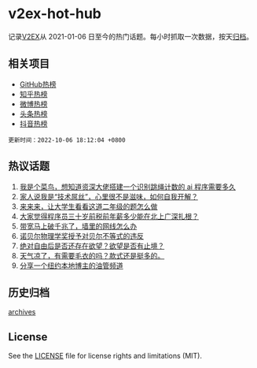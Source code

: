 # v2ex-hot-hub

 记录[V2EX](https://www.v2ex.com/)从 2021-01-06 日至今的热门话题。每小时抓取一次数据，按天[归档](archives)。
 
 ## 相关项目

- [GitHub热榜](https://github.com/snaildev/github-hot-hub)
- [知乎热榜](https://github.com/snaildev/zhihu-hot-hub)
- [微博热榜](https://github.com/snaildev/weibo-hot-hub)
- [头条热榜](https://github.com/snaildev/toutiao-hot-hub)
- [抖音热榜](https://github.com/snaildev/douyin-hot-hub)


 `更新时间：2022-10-06 18:12:04 +0800`

## 热议话题

1. [我是个菜鸟，想知道资深大佬搭建一个识别跳绳计数的 ai 程序需要多久](https://www.v2ex.com/t/884804)
1. [家人说我是“技术屌丝”，心里很不是滋味，如何自我开解？](https://www.v2ex.com/t/884871)
1. [来来来，让大学生看看这道二年级的题怎么做](https://www.v2ex.com/t/884835)
1. [大家觉得程序员三十岁前税前年薪多少能在北上广深扎根？](https://www.v2ex.com/t/884858)
1. [带宽马上破千兆了，墙里的网线怎么办](https://www.v2ex.com/t/884849)
1. [诺贝尔物理学奖授予对贝尔不等式的违反](https://www.v2ex.com/t/884783)
1. [绝对自由后是否还存在欲望？欲望是否有止境？](https://www.v2ex.com/t/884826)
1. [天气凉了，有需要毛衣的吗？款式还是挺多的。](https://www.v2ex.com/t/884846)
1. [分享一个纽约本地博主的油管频道](https://www.v2ex.com/t/884851)

## 历史归档

[archives](archives)

## License

See the [LICENSE](LICENSE) file for license rights and limitations (MIT).
